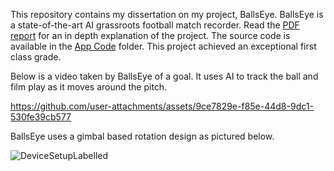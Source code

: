 This repository contains my dissertation on my project, BallsEye. BallsEye is a state-of-the-art AI grassroots football match recorder. Read the [PDF report](PhilipMortimerBallsEye.pdf) for an in depth explanation of the project. The source code is available in the [App Code](App%20Code) folder. This project achieved an exceptional first class grade.

Below is a video taken by BallsEye of a goal. It uses AI to track the ball and film play as it moves around the pitch.

https://github.com/user-attachments/assets/9ce7829e-f85e-44d8-9dc1-530fe39cb577

BallsEye uses a gimbal based rotation design as pictured below.

![DeviceSetupLabelled](https://github.com/user-attachments/assets/2cd2889f-6634-4b0e-a4e1-22ca08d70d85)
